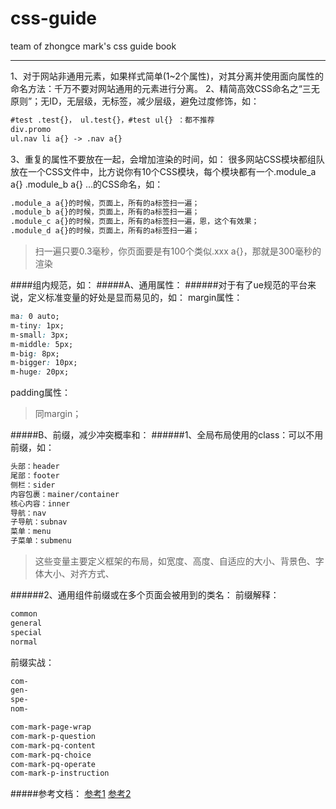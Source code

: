 # css-guide
team of zhongce mark's css guide book
***

1、对于网站非通用元素，如果样式简单(1~2个属性)，对其分离并使用面向属性的命名方法：千万不要对网站通用的元素进行分离。
2、精简高效CSS命名之“三无原则”；无ID，无层级，无标签，减少层级，避免过度修饰，如：
```html
#test .test{}， ul.test{}，#test ul{} ：都不推荐 			
div.promo 			
ul.nav li a{} -> .nav a{}
```

3、重复的属性不要放在一起，会增加渲染的时间，如：
很多网站CSS模块都组队放在一个CSS文件中，比方说你有10个CSS模块，每个模块都有一个.module_a a{} .module_b a{} ...的CSS命名，如：
```html
.module_a a{}的时候，页面上，所有的a标签扫一遍；
.module_b a{}的时候，页面上，所有的a标签扫一遍；
.module_c a{}的时候，页面上，所有的a标签扫一遍，恩，这个有效果；
.module_d a{}的时候，页面上，所有的a标签扫一遍；
```

> 扫一遍只要0.3毫秒，你页面要是有100个类似.xxx a{}，那就是300毫秒的渲染	

####组内规范，如：	
#####A、通用属性：
######对于有了ue规范的平台来说，定义标准变量的好处是显而易见的，如：
margin属性：
```css
ma: 0 auto;
m-tiny: 1px;
m-small: 3px;
m-middle: 5px; 
m-big: 8px;
m-bigger: 10px;
m-huge: 20px;
```
		
padding属性：
> 同margin；
		
#####B、前缀，减少冲突概率和：
######1、全局布局使用的class：可以不用前缀，如：
```html
头部：header
尾部：footer
侧栏：sider
内容包裹：mainer/container
核心内容：inner			
导航：nav
子导航：subnav
菜单：menu
子菜单：submenu
```

> 这些变量主要定义框架的布局，如宽度、高度、自适应的大小、背景色、字体大小、对齐方式、
		
######2、通用组件前缀或在多个页面会被用到的类名：
前缀解释：
```html
common
general
special
normal
```

前缀实战：
```css
com-
gen-
spe-
nom-
```
```css
com-mark-page-wrap
com-mark-p-question
com-mark-pq-content
com-mark-pq-choice
com-mark-pq-operate
com-mark-p-instruction
```

#####参考文档：
	[参考1](https://github.com/hoosin/lite/blob/master/Standard/%E9%80%9A%E7%94%A8%20CSS%20%E7%AC%94%E8%AE%B0%E3%80%81%E5%BB%BA%E8%AE%AE%E4%B8%8E%E6%8C%87%E5%AF%BC.md)
	[参考2](http://www.zhangxinxu.com/wordpress/2010/09/%E7%B2%BE%E7%AE%80%E9%AB%98%E6%95%88%E7%9A%84css%E5%91%BD%E5%90%8D%E5%87%86%E5%88%99%E6%96%B9%E6%B3%95/)
